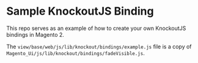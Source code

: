 # Sample KnockoutJS Binding

This repo serves as an example of how to create your own KnockoutJS bindings in Magento 2. 

The `view/base/web/js/lib/knockout/bindings/example.js` file is a copy of `Magento_Ui/js/lib/knockout/bindings/fadeVisible.js`. 
